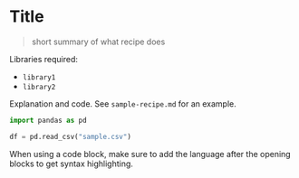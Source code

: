 # Title

> short summary of what recipe does 

Libraries required:
- `library1`
- `library2`

Explanation and code. See `sample-recipe.md` for an example. 

```python
import pandas as pd

df = pd.read_csv("sample.csv")
```

When using a code block, make sure to add the language after the opening blocks to get syntax highlighting. 
